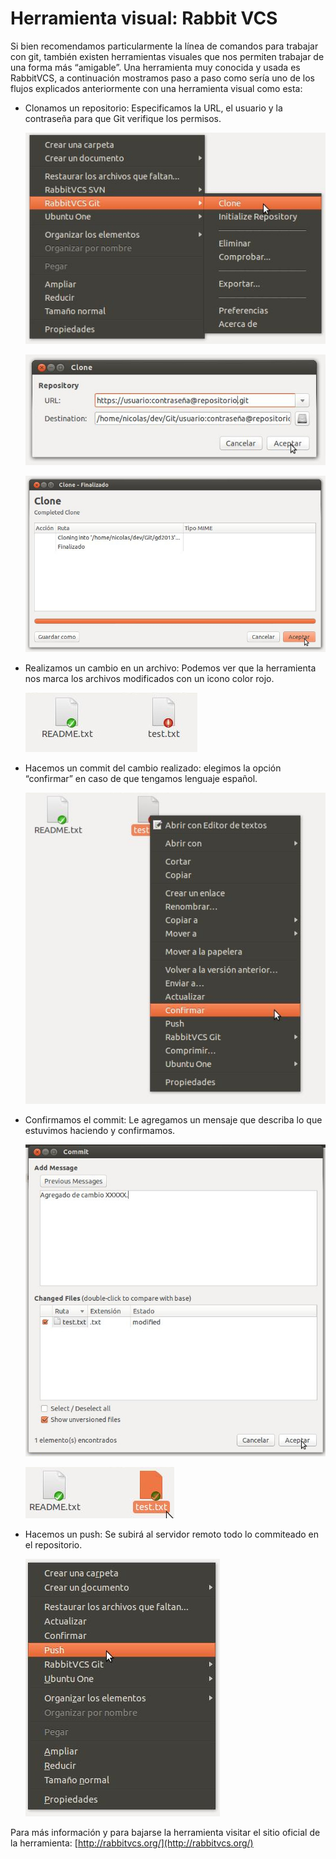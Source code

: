 # Herramienta visual: Rabbit VCS

Si bien recomendamos particularmente la línea de comandos para trabajar con git, también existen herramientas visuales que nos permiten trabajar de una forma más “amigable”. Una herramienta muy conocida y usada es RabbitVCS, a continuación mostramos paso a paso como sería uno de los flujos explicados anteriormente con una herramienta visual como esta:

* Clonamos un repositorio: Especificamos la URL, el usuario y la contraseña para que Git verifique los permisos.

	![](img/rabbit1.png)

	![](img/rabbit2.png)

	![](img/rabbit3.png)

* Realizamos un cambio en un archivo: Podemos ver que la herramienta nos marca los archivos modificados con un icono color rojo.

	![](img/rabbit4.png)

* Hacemos un commit del cambio realizado: elegimos la opción “confirmar” en caso de que tengamos lenguaje español.
	
	![](img/rabbit5.png)

* Confirmamos el commit: Le agregamos un mensaje que describa lo que estuvimos haciendo y confirmamos.

	![](img/rabbit6.png)

	![](img/rabbit7.png)

* Hacemos un push: Se subirá al servidor remoto todo lo commiteado en el repositorio.

	![](img/rabbit8.png)

Para más información y para bajarse la herramienta visitar el sitio oficial de la herramienta: [http://rabbitvcs.org/](http://rabbitvcs.org/)
